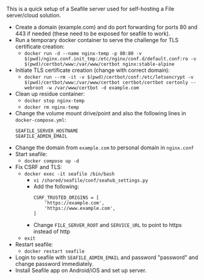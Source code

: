 This is a quick setup of a Seafile server used for self-hosting a File server/cloud solution.

- Create a domain (example.com) and do port forwarding for ports 80 and 443 if needed (these need to be exposed for seafile to work).
- Run a temporary docker container to serve the challenge for TLS certificate creation:
	- `docker run -d --name nginx-temp -p 80:80 -v $(pwd)/nginx.conf.init_tmp:/etc/nginx/conf.d/default.conf:ro -v $(pwd)/certbot/www:/var/www/certbot nginx:stable-alpine`
- Initiate TLS certificate creation (change with correct domain):
	- `docker run --rm -it -v $(pwd)/certbot/conf:/etc/letsencrypt -v $(pwd)/certbot/www:/var/www/certbot certbot/certbot certonly --webroot -w /var/www/certbot -d example.com`
- Clean up residue container:
	- `docker stop nginx-temp`
	- `docker rm nginx-temp`
- Change the volume mount drive/point and also the following lines in `docker-compose.yml`:
	```
	SEAFILE_SERVER_HOSTNAME
	SEAFILE_ADMIN_EMAIL
	```
- Change the domain from `example.com` to personal domain in `nginx.conf`
- Start seafile:
	- `docker compose up -d`
- Fix CSRF and TLS:
	- `docker exec -it seafile /bin/bash`
		- `vi /shared/seafile/conf/seahub_settings.py`
		- Add the following:
			```
			CSRF_TRUSTED_ORIGINS = [
			    'https://example.com',
			    'https://www.example.com',
			]
			```
		- Change `FILE_SERVER_ROOT` and `SERVICE_URL` to point to https instead of http
	- `exit`
- Restart seafile:
	- `docker restart seafile`
- Login to seafile with `SEAFILE_ADMIN_EMAIL` and password "password" and change password immediately.
- Install Seafile app on Android/iOS and set up server. 
